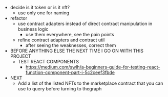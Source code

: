 -   decide is it token or is it nft?
    -   use only one for naming
-   refactor
    -   use contract adapters instead of direct contract manipulation in business logic
        -   use them everywhere, see the pain points
    -   refine contract adapters and contract util
        -   after seeing the weaknesses, correct them
-   BEFORE ANYTHING ELSE THE NEXT TIME I GO ON WITH THIS PROJECT
    -   TEST REACT COMPONENTS
        -   https://medium.com/swlh/a-beginners-guide-for-testing-react-function-component-part-i-5c2ceef3fbde
-   NEXT
    -   Add a list of the listed NFTs to the marketplace contract that you can use to query before turning to thegraph

